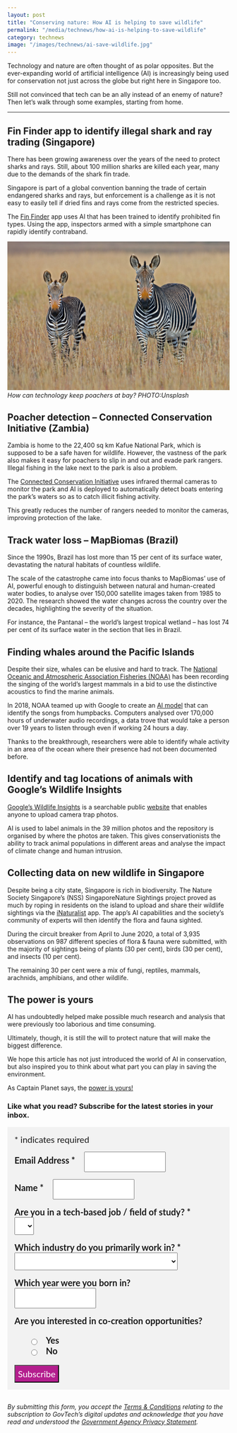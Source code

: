 ```yaml
---
layout: post
title: "Conserving nature: How AI is helping to save wildlife"
permalink: "/media/technews/how-ai-is-helping-to-save-wildlife"
category: technews
image: "/images/technews/ai-save-wildlife.jpg"
---
```


Technology and nature are often thought of as polar opposites. But the ever-expanding world of artificial intelligence (AI) is increasingly being used for conservation not just across the globe but right here in Singapore too. 

Still not convinced that tech can be an ally instead of an enemy of nature? Then let’s walk through some examples, starting from home. 

---
## Fin Finder app to identify illegal shark and ray trading (Singapore)

There has been growing awareness over the years of the need to protect sharks and rays. Still, about 100 million sharks are killed each year, many due to the demands of the shark fin trade.

Singapore is part of a global convention banning the trade of certain endangered sharks and rays, but enforcement is a challenge as it is not easy to easily tell if dried fins and rays come from the restricted species. 

The [Fin Finder](https://www.nparks.gov.sg/biodiversity/centre-for-wildlife-forensics/fauna-identification-and-analysis/sharks-and-rays) app uses AI that has been trained to identify prohibited fin types. Using the app, inspectors armed with a simple smartphone can rapidly identify contraband.  

![How can technology help poachers at bay?](/images/technews/ai-save-wildlife.jpg)
*How can technology keep poachers at bay? PHOTO:Unsplash*

## Poacher detection – Connected Conservation Initiative (Zambia)

Zambia is home to the 22,400 sq km Kafue National Park, which is supposed to be a safe haven for wildlife. However, the vastness of the park also makes it easy for poachers to slip in and out and evade park rangers. Illegal fishing in the lake next to the park is also a problem. 

The [Connected Conservation Initiative](https://www.theguardian.com/environment/2022/feb/21/five-ways-ai-is-saving-wildlife-from-counting-chimps-to-locating-whales-aoe) uses infrared thermal cameras to monitor the park and AI is deployed to automatically detect boats entering the park’s waters so as to catch illicit fishing activity. 

This greatly reduces the number of rangers needed to monitor the cameras, improving protection of the lake. 

## Track water loss – MapBiomas (Brazil)

Since the 1990s, Brazil has lost more than 15 per cent of its surface water, devastating the natural habitats of countless wildlife. 

The scale of the catastrophe came into focus thanks to MapBiomas’ use of AI, powerful enough to distinguish between natural and human-created water bodies, to analyse over 150,000 satellite images taken from 1985 to 2020. The research showed the water changes across the country over the decades, highlighting the severity of the situation. 

For instance, the Pantanal – the world’s largest tropical wetland – has lost 74 per cent of its surface water in the section that lies in Brazil.

## Finding whales around the Pacific Islands

Despite their size, whales can be elusive and hard to track. The [National Oceanic and Atmospheric Association Fisheries (NOAA)](https://www.fisheries.noaa.gov/about-us) has been recording the singing of the world’s largest mammals in a bid to use the distinctive acoustics to find the marine animals. 

In 2018, NOAA teamed up with Google to create an [AI model](https://www.blog.google/technology/ai/tale-whale-song/) that can identify the songs from humpbacks. Computers analysed over 170,000 hours of underwater audio recordings, a data trove that would take a person over 19 years to listen through even if working 24 hours a day. 

Thanks to the breakthrough, researchers were able to identify whale activity in an area of the ocean where their presence had not been documented before. 

## Identify and tag locations of animals with Google’s Wildlife Insights 

[Google’s Wildlife Insights](https://www.engadget.com/2019-12-17-google-wildlife-insights.html) is a searchable public [website](https://www.wildlifeinsights.org) that enables anyone to upload camera trap photos. 

AI is used to label animals in the 39 million photos and the repository is organised by where the photos are taken. This gives conservationists the ability to track animal populations in different areas and analyse the impact of climate change and human intrusion. 

## Collecting data on new wildlife in Singapore   

Despite being a city state, Singapore is rich in biodiversity. The Nature Society Singapore’s (NSS) SingaporeNature Sightings project proved as much by roping in residents on the island to upload and share their wildlife sightings via the [iNaturalist](https://tnp.straitstimes.com/news/singapore/residents-became-wildlife-observers-during-circuit-breaker) app. The app’s AI capabilities and the society’s community of experts will then identify the flora and fauna sighted. 

During the circuit breaker from April to June 2020, a total of 3,935 observations on 987 different species of flora & fauna were submitted, with the majority of sightings being of plants (30 per cent), birds (30 per cent), and insects (10 per cent). 

The remaining 30 per cent were a mix of fungi, reptiles, mammals, arachnids, amphibians, and other wildlife.

## The power is yours 

AI has undoubtedly helped make possible much research and analysis that were previously too laborious and time consuming. 

Ultimately, though, it is still the will to protect nature that will make the biggest difference. 

We hope this article has not just introduced the world of AI in conservation, but also inspired you to think about what part you can play in saving the environment. 

As Captain Planet says, the [power is yours!](https://www.youtube.com/watch?v=OiYjTb3opAA)

### **Like what you read? Subscribe for the latest stories in your inbox.**

<!-- Begin Mailchimp Signup Form -->
<link href="//cdn-images.mailchimp.com/embedcode/classic-10_7.css" rel="stylesheet" type="text/css">
<style type="text/css">
#mc_embed_signup {
	background: #f2f2f2; 
	clear: left; 
	font: 20px Lato,sans-serif;
	margin-bottom: 16px;
	padding: 16px;
	display: inline-block;
}
#mc_embed_signup .indicates-required {
        margin-bottom: 16px;
}
#mc_embed_signup .mc-field-group {
        margin-bottom: 16px;
	margin-right: 16px;
	width: inherit;
}
ul, li{
    list-style:none;
    list-style-type:none;
}
label {
        font-weight: bold;
	margin-bottom: 16px;
	margin-right: 16px;
}
input {
        height: 40px;
}
select {
        height: 40px;
}
option {
        font:20px Lato,sans-serif;
	height: 40px;
}
input[type='radio'] {
  height: 14px;
  width: 14px;
  vertical-align: middle;
  margin-right: 14px;
  margin-left: 4px;
}
#mc_embed_signup .button {
        background-color: #B41E8E;
	font:20px Lato,sans-serif;
        color: #ffffff;
}
#mc_embed_signup form {
    padding: 0;
}	
</style>
<div id="mc_embed_signup">
<form action="https://tech.us16.list-manage.com/subscribe/post?u=9326ff42459737140a6baa881&amp;id=8b7e185878" method="post" id="mc-embedded-subscribe-form" name="mc-embedded-subscribe-form" class="validate" target="_blank" novalidate>
    <div id="mc_embed_signup_scroll">
	
<div class="indicates-required">
	<span class="asterisk">*</span> indicates required
</div>
<div class="mc-field-group">
	<label for="mce-EMAIL"
	       >Email Address  <span class="asterisk">*</span>
</label>
	<input 
	       type="email" 
	       value="" 
	       name="EMAIL" 
	       class="required email" 
	       id="mce-EMAIL"
	/>
</div>
<div class="mc-field-group">
	<label for="mce-FNAME"
	       >Name  <span class="asterisk">*</span>
</label>
	<input 
	       type="text" 
	       value="" 
	       name="FNAME" 
	       class="required" 
	       id="mce-FNAME"
	/>
</div>
<div class="mc-field-group">
	<label for="mce-TECH"
	       >Are you in a tech-based job / field of study?  
	       <span class="asterisk">*</span>
</label>
	<select name="TECH" class="required" id="mce-TECH">
	<option value=""></option>
	<option value="Yes">Yes</option>
	<option value="No">No</option>
</select>
</div>
<div class="mc-field-group">
	<label for="mce-INDUSTRY"
	       >Which industry do you primarily work in?  <span class="asterisk">*</span>
</label>
	<select name="INDUSTRY" class="required" id="mce-INDUSTRY">
	<option value=""></option>
	<option value="Manufacturing - Energy &amp; Chemicals">Manufacturing - Energy &amp; Chemicals</option>
<option value="Manufacturing - Precision Engineering">Manufacturing - Precision Engineering</option>
<option value="Manufacturing - Marine &amp; Offshore">Manufacturing - Marine &amp; Offshore</option>
<option value="Manufacturing - Aerospace">Manufacturing - Aerospace</option>
<option value="Manufacturing - Electronics">Manufacturing - Electronics</option>
<option value="Built Environment - Construction &amp; Architecture">Built Environment - Construction &amp; Architecture</option>
<option value="Built Environment - Real Estate">Built Environment - Real Estate</option>
<option value="Built Environment - Cleaning">Built Environment - Cleaning</option>
<option value="Built Environment - Security">Built Environment - Security</option>
<option value="Trade &amp; Connectivity - Logistics">Trade &amp; Connectivity - Logistics</option>
<option value="Trade &amp; Connectivity - Transportation">Trade &amp; Connectivity - Transportation</option>
<option value="Trade &amp; Connectivity - Wholesale Trade">Trade &amp; Connectivity - Wholesale Trade</option>
<option value="Essential Services - Healthcare">Essential Services - Healthcare</option>
<option value="Essential Services - Education">Essential Services - Education</option>
<option value="Professional Services - Professional &amp; Consulting Services">Professional Services - Professional &amp; Consulting Services</option>
<option value="Professional Services - Financial Services">Professional Services - Financial Services</option>
<option value="Professional Services - Infocomm, Technology &amp; Media">Professional Services - Infocomm, Technology &amp; Media</option>
<option value="Lifestyle - Food &amp; Beverage">Lifestyle - Food &amp; Beverage</option>
<option value="Lifestyle - Retail">Lifestyle - Retail</option>
<option value="Lifestyle - Hotels &amp; Tourism">Lifestyle - Hotels &amp; Tourism</option>
<option value="Lifestyle - Food Manufacturing">Lifestyle - Food Manufacturing</option>
<option value="Government">Government</option>
<option value="Other Industry">Other Industry</option>
<option value="Not Applicable">Not Applicable</option>
	</select>
</div>
<div class="mc-field-group size1of2">
	<label for="mce-BIRTHYEAR">Which year were you born in? </label>
	<input type="number" name="BIRTHYEAR" class="" value="" id="mce-BIRTHYEAR">
	<span id="mce-BIRTHYEAR-HELPERTEXT" class="helper_text"></span>
</div>
<div class="mc-field-group input-group">
    <strong>Are you interested in co-creation opportunities? </strong>
    <ul><li>
    <input type="radio" value="1" name="group[59]" id="mce-group[59]-59-0">
    <label for="mce-group[59]-59-0">Yes</label>
</li>
<li>
    <input type="radio" value="2" name="group[59]" id="mce-group[59]-59-1">
    <label for="mce-group[59]-59-1">No</label>
</li>
</ul>
    <span id="mce-group[59]-HELPERTEXT" class="helper_text"></span>
</div>	    
	<div id="mce-responses" class="clear">
		<div class="response" id="mce-error-response" style="display:none"></div>
		<div class="response" id="mce-success-response" style="display:none"></div>
	</div>    <!-- real people should not fill this in and expect good things - do not remove this or risk form bot signups-->
    <div style="position: absolute; left: -5000px; font:20px Lato,sans-serif;" aria-hidden="true"><input type="text" name="b_9326ff42459737140a6baa881_8b7e185878" tabindex="-1" value=""></div>
    <div class="clear"><input type="submit" value="Subscribe" name="subscribe" id="mc-embedded-subscribe" class="button"></div>
    </div> 
</form>
</div>
<!--End mc_embed_signup-->

*By submitting this form, you accept the [Terms & Conditions](https://www.tech.gov.sg/files/GovTech-Subscription-Terms-Conditions-2021.pdf) relating to the subscription to GovTech’s digital updates and acknowledge that you have read and understood the [Government Agency Privacy Statement](https://www.tech.gov.sg/privacy/).*

